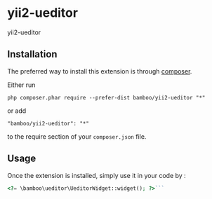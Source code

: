 yii2-ueditor
============
yii2-ueditor

Installation
------------

The preferred way to install this extension is through [composer](http://getcomposer.org/download/).

Either run

```
php composer.phar require --prefer-dist bamboo/yii2-ueditor "*"
```

or add

```
"bamboo/yii2-ueditor": "*"
```

to the require section of your `composer.json` file.


Usage
-----

Once the extension is installed, simply use it in your code by  :

```php
<?= \bamboo\ueditor\UeditorWidget::widget(); ?>```